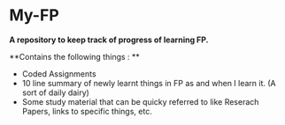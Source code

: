 # My-FP

**A repository to keep track of progress of learning FP.**

**Contains the following things : **
- Coded Assignments
- 10 line summary of newly learnt things in FP as and when I learn it. (A sort of daily dairy)
- Some study material that can be quicky referred to like Reserach Papers, links to specific things, etc.
